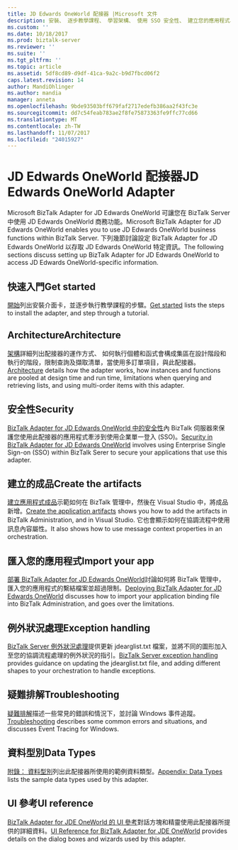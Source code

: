 ```yaml
---
title: JD Edwards OneWorld 配接器 |Microsoft 文件
description: 安裝、 逐步教學課程、 學習架構、 使用 SSO 安全性、 建立您的應用程式、 匯入繫結檔案，以及加入例外狀況處理時使用 BizTalk Adapter for J.D. 在 BizTalk Server Edwards OneWorld
ms.custom: ''
ms.date: 10/18/2017
ms.prod: biztalk-server
ms.reviewer: ''
ms.suite: ''
ms.tgt_pltfrm: ''
ms.topic: article
ms.assetid: 5df8cd89-d9df-41ca-9a2c-b9d7fbcd06f2
caps.latest.revision: 14
author: MandiOhlinger
ms.author: mandia
manager: anneta
ms.openlocfilehash: 9bde93503bff679faf2717edefb386aa2f43fc3e
ms.sourcegitcommit: dd7c54feab783ae2f8fe75873363fe9ffc77cd66
ms.translationtype: MT
ms.contentlocale: zh-TW
ms.lasthandoff: 11/07/2017
ms.locfileid: "24015927"
---
```

# <a name="jd-edwards-oneworld-adapter"></a><span data-ttu-id="c5e13-104">JD Edwards OneWorld 配接器</span><span class="sxs-lookup"><span data-stu-id="c5e13-104">JD Edwards OneWorld Adapter</span></span>
<span data-ttu-id="c5e13-105">Microsoft BizTalk Adapter for JD Edwards OneWorld 可讓您在 BizTalk Server 中使用 JD Edwards OneWorld 商務功能。</span><span class="sxs-lookup"><span data-stu-id="c5e13-105">Microsoft BizTalk Adapter for JD Edwards OneWorld enables you to use JD Edwards OneWorld business functions within BizTalk Server.</span></span> <span data-ttu-id="c5e13-106">下列幾節討論設定 BizTalk Adapter for JD Edwards OneWorld 以存取 JD Edwards OneWorld 特定資訊。</span><span class="sxs-lookup"><span data-stu-id="c5e13-106">The following sections discuss setting up BizTalk Adapter for JD Edwards OneWorld to access JD Edwards OneWorld-specific information.</span></span>  
  
## <a name="get-started"></a><span data-ttu-id="c5e13-107">快速入門</span><span class="sxs-lookup"><span data-stu-id="c5e13-107">Get started</span></span> 
<span data-ttu-id="c5e13-108">[開始](../core/getting-started-with-biztalk-adapter-for-jd-edwards-oneworld.md)列出安裝介面卡，並逐步執行教學課程的步驟。</span><span class="sxs-lookup"><span data-stu-id="c5e13-108">[Get started](../core/getting-started-with-biztalk-adapter-for-jd-edwards-oneworld.md) lists the steps to install the adapter, and step through a tutorial.</span></span>

## <a name="architecture"></a><span data-ttu-id="c5e13-109">Architecture</span><span class="sxs-lookup"><span data-stu-id="c5e13-109">Architecture</span></span>
<span data-ttu-id="c5e13-110">[架構](../core/planning-and-architecture17.md)詳細列出配接器的運作方式、 如何執行個體和函式會構成集區在設計階段和執行的階段，限制查詢及擷取清單，當使用多訂單項目，與此配接器。</span><span class="sxs-lookup"><span data-stu-id="c5e13-110">[Architecture](../core/planning-and-architecture17.md) details how the adapter works, how instances and functions are pooled at design time and run time, limitations when  querying and retrieving lists, and using multi-order items with this adapter.</span></span>

## <a name="security"></a><span data-ttu-id="c5e13-111">安全性</span><span class="sxs-lookup"><span data-stu-id="c5e13-111">Security</span></span>
<span data-ttu-id="c5e13-112">[BizTalk Adapter for JD Edwards OneWorld 中的安全性](../core/security-in-biztalk-adapter-for-jd-edwards-oneworld.md)內 BizTalk 伺服器來保護您使用此配接器的應用程式牽涉到使用企業單一登入 (SSO)。</span><span class="sxs-lookup"><span data-stu-id="c5e13-112">[Security in BizTalk Adapter for JD Edwards OneWorld](../core/security-in-biztalk-adapter-for-jd-edwards-oneworld.md) involves using Enterprise Single Sign-on (SSO) within BizTalk Serer to secure your applications that use this adapter.</span></span>

## <a name="create-the-artifacts"></a><span data-ttu-id="c5e13-113">建立的成品</span><span class="sxs-lookup"><span data-stu-id="c5e13-113">Create the artifacts</span></span>
<span data-ttu-id="c5e13-114">[建立應用程式成品](../core/developing-applications3.md)示範如何在 BizTalk 管理中，然後在 Visual Studio 中，將成品新增。</span><span class="sxs-lookup"><span data-stu-id="c5e13-114">[Create the application artifacts](../core/developing-applications3.md) shows you how to add the artifacts in BizTalk Administration, and in Visual Studio.</span></span> <span data-ttu-id="c5e13-115">它也會顯示如何在協調流程中使用訊息內容屬性。</span><span class="sxs-lookup"><span data-stu-id="c5e13-115">It also shows how to use message context properties in an orchestration.</span></span>

## <a name="import-your-app"></a><span data-ttu-id="c5e13-116">匯入您的應用程式</span><span class="sxs-lookup"><span data-stu-id="c5e13-116">Import your app</span></span>
<span data-ttu-id="c5e13-117">[部署 BizTalk Adapter for JD Edwards OneWorld](../core/deploying-biztalk-adapter-for-jd-edwards-oneworld.md)討論如何將 BizTalk 管理中，匯入您的應用程式的繫結檔案並超過限制。</span><span class="sxs-lookup"><span data-stu-id="c5e13-117">[Deploying BizTalk Adapter for JD Edwards OneWorld](../core/deploying-biztalk-adapter-for-jd-edwards-oneworld.md) discusses how to import your application binding file into BizTalk Administration, and goes over the limitations.</span></span> 

## <a name="exception-handling"></a><span data-ttu-id="c5e13-118">例外狀況處理</span><span class="sxs-lookup"><span data-stu-id="c5e13-118">Exception handling</span></span> 
<span data-ttu-id="c5e13-119">[BizTalk Server 例外狀況處理](../core/using-biztalk-server-exception-handling1.md)提供更新 jdearglist.txt 檔案，並將不同的圖形加入至您的協調流程處理的例外狀況的指引。</span><span class="sxs-lookup"><span data-stu-id="c5e13-119">[BizTalk Server exception handling](../core/using-biztalk-server-exception-handling1.md) provides guidance on updating the jdearglist.txt file, and adding different shapes to your orchestration to handle exceptions.</span></span>

## <a name="troubleshooting"></a><span data-ttu-id="c5e13-120">疑難排解</span><span class="sxs-lookup"><span data-stu-id="c5e13-120">Troubleshooting</span></span>
<span data-ttu-id="c5e13-121">[疑難排解](../core/troubleshooting-jd-edwards-oneworld.md)描述一些常見的錯誤和情況下，並討論 Windows 事件追蹤。</span><span class="sxs-lookup"><span data-stu-id="c5e13-121">[Troubleshooting](../core/troubleshooting-jd-edwards-oneworld.md) describes some common errors and situations, and discusses Event Tracing for Windows.</span></span>

## <a name="data-types"></a><span data-ttu-id="c5e13-122">資料型別</span><span class="sxs-lookup"><span data-stu-id="c5e13-122">Data Types</span></span>
<span data-ttu-id="c5e13-123">[附錄： 資料型別](../core/appendix-a-data-types.md)列出此配接器所使用的範例資料類型。</span><span class="sxs-lookup"><span data-stu-id="c5e13-123">[Appendix: Data Types](../core/appendix-a-data-types.md) lists the sample data types used by this adapter.</span></span>

## <a name="ui-reference"></a><span data-ttu-id="c5e13-124">UI 參考</span><span class="sxs-lookup"><span data-stu-id="c5e13-124">UI reference</span></span>
<span data-ttu-id="c5e13-125">[BizTalk Adapter for JDE OneWorld 的 UI 參考](../core/ui-reference-for-biztalk-adapter-for-jde-oneworld.md)對話方塊和精靈使用此配接器所提供的詳細資料。</span><span class="sxs-lookup"><span data-stu-id="c5e13-125">[UI Reference for BizTalk Adapter for JDE OneWorld](../core/ui-reference-for-biztalk-adapter-for-jde-oneworld.md) provides details on the dialog boxes and wizards used by this adapter.</span></span> 